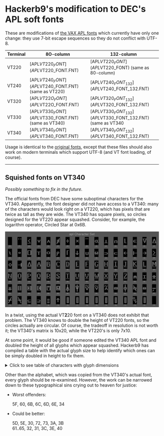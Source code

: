 # Hackerb9's modification to DEC's APL soft fonts

These are modifications of [the VAX APL fonts](../aplfont) which
currently have only one change: they use 7-bit escape sequences so
they do not conflict with UTF-8.

| Terminal | 8O-column                                            | 132-column                                                  |
|----------|------------------------------------------------------|-------------------------------------------------------------|
| VT220    | [APL$VT220_FONT](APL$VT220_FONT.FNT)                 | [APL$VT220_FONT](APL$VT220_FONT) (same as 80-column)        |
| VT240    | [APL$VT240_FONT](APL$VT240_FONT.FNT) (same as VT220) | [APL$VT240_FONT_132](APL$VT240_FONT_132.FNT)                |
| VT320    | [APL$VT22O_FONT](APL$VT22O_FONT.FNT)                 | [APL$VT320_FONT_132](APL$VT320_FONT_132.FNT)                |
| VT330    | [APL$VT330_FONT](APL$VT330_FONT.FNT) (same as VT340) | [APL$VT330_FONT_132](APL$VT330_FONT_132.FNT) (same as VT340 |
| VT340    | [APL$VT340_FONT](APL$VT340_FONT.FNT)                 | [APL$VT340_FONT_132](APL$VT340_FONT_132.FNT)                |

Usage is identical to the [original fonts](../aplfont), except that
these files should also work on modern terminals which support UTF-8
(and VT font loading, of course).

----------------------------------------------------------------------

## Squished fonts on VT340

_Possibly something to fix in the future._

The official fonts from DEC have some suboptimal characters for the
VT340. Apparently, the font designer did not have access to a VT340:
many of the characters would look right on a VT220, which has pixels
that are twice as tall as they are wide. The VT340 has square pixels,
so circles designed for the VT220 appear squashed. Consider, for
example, the logarithm operator, Circled Star at 0x6B.

![Montage of DEC's VT340 APL characters][montage]

In a twist, using the actual VT**2**20 font on a VT340 does not
exhibit that problem. The VT340 knows to double the height of VT220
fonts, so the circles actually are circular. Of course, the tradeoff
in resolution is not worth it; the VT340's matrix is 10x20, while the
VT220's is only 7x10.

At some point, it would be good if someone edited the VT340 APL font
and doubled the height of all glyphs which appear squashed. Hackerb9
has compiled a table with the actual glyph size to help identify which
ones can be simply doubled in height to fix them.

<details><summary>Click to see table of characters with glyph dimensions</summary>

`for f in char-apl-10x20-??.png; do convert $f +trim info:-; done  | column -t -o" | "`
| Hex | Glyph                                        | WxH   | Offset<br/>in 10x20 |
|-----|----------------------------------------------|-------|---------------------|
| 21  | <img src="chars-orig/char-apl-10x20-21.png"> | 7x2   | +2+4                |
| 22  | <img src="chars-orig/char-apl-10x20-22.png"> | 8x11  | +1+5                |
| 23  | <img src="chars-orig/char-apl-10x20-23.png"> | 7x7   | +2+7                |
| 24  | <img src="chars-orig/char-apl-10x20-24.png"> | 7x7   | +2+7                |
| 25  | <img src="chars-orig/char-apl-10x20-25.png"> | 8x14  | +1+3                |
| 26  | <img src="chars-orig/char-apl-10x20-26.png"> | 6x8   | +2+6                |
| 27  | <img src="chars-orig/char-apl-10x20-27.png"> | 7x6   | +2+7                |
| 28  | <img src="chars-orig/char-apl-10x20-28.png"> | 8x1   | +1+4                |
| 29  | <img src="chars-orig/char-apl-10x20-29.png"> | 9x7   | +1+7                |
| 2A  | <img src="chars-orig/char-apl-10x20-2A.png"> | 8x8   | +1+7                |
| 2B  | <img src="chars-orig/char-apl-10x20-2B.png"> | 7x7   | +2+8                |
| 2C  | <img src="chars-orig/char-apl-10x20-2C.png"> | 5x11  | +3+4                |
| 2D  | <img src="chars-orig/char-apl-10x20-2D.png"> | 8x7   | +1+7                |
| 2E  | <img src="chars-orig/char-apl-10x20-2E.png"> | 9x11  | +1+4                |
| 2F  | <img src="chars-orig/char-apl-10x20-2F.png"> | 9x11  | +1+4                |
| 30  | <img src="chars-orig/char-apl-10x20-30.png"> | 6x7   | +2+7                |
| 31  | <img src="chars-orig/char-apl-10x20-31.png"> | 6x4   | +2+8                |
| 32  | <img src="chars-orig/char-apl-10x20-32.png"> | 9x11  | +1+4                |
| 33  | <img src="chars-orig/char-apl-10x20-33.png"> | 8x8   | +1+7                |
| 34  | <img src="chars-orig/char-apl-10x20-34.png"> | 8x6   | +1+7                |
| 35  | <img src="chars-orig/char-apl-10x20-35.png"> | 7x10  | +1+7                |
| 36  | <img src="chars-orig/char-apl-10x20-36.png"> | 5x11  | +3+4                |
| 37  | <img src="chars-orig/char-apl-10x20-37.png"> | 8x10  | +1+5                |
| 38  | <img src="chars-orig/char-apl-10x20-38.png"> | 7x7   | +2+8                |
| 39  | <img src="chars-orig/char-apl-10x20-39.png"> | 8x7   | +1+7                |
| 3A  | <img src="chars-orig/char-apl-10x20-3A.png"> | 8x5   | +1+9                |
| 3B  | <img src="chars-orig/char-apl-10x20-3B.png"> | 8x5   | +1+9                |
| 3C  | <img src="chars-orig/char-apl-10x20-3C.png"> | 9x7   | +1+7                |
| 3D  | <img src="chars-orig/char-apl-10x20-3D.png"> | 9x9   | +1+6                |
| 3E  | <img src="chars-orig/char-apl-10x20-3E.png"> | 9x7   | +1+7                |
| 3F  | <img src="chars-orig/char-apl-10x20-3F.png"> | 8x11  | +1+5                |
| 40  | <img src="chars-orig/char-apl-10x20-40.png"> | 9x9   | +1+6                |
| 41  | <img src="chars-orig/char-apl-10x20-41.png"> | 9x9   | +1+6                |
| 42  | <img src="chars-orig/char-apl-10x20-42.png"> | 9x13  | +1+3                |
| 43  | <img src="chars-orig/char-apl-10x20-43.png"> | 9x13  | +1+3                |
| 44  | <img src="chars-orig/char-apl-10x20-44.png"> | 8x13  | +1+3                |
| 45  | <img src="chars-orig/char-apl-10x20-45.png"> | 8x13  | +1+3                |
| 46  | <img src="chars-orig/char-apl-10x20-46.png"> | 8x13  | +1+3                |
| 47  | <img src="chars-orig/char-apl-10x20-47.png"> | 8x13  | +1+3                |
| 48  | <img src="chars-orig/char-apl-10x20-48.png"> | 8x13  | +1+3                |
| 49  | <img src="chars-orig/char-apl-10x20-49.png"> | 8x13  | +1+3                |
| 4A  | <img src="chars-orig/char-apl-10x20-4A.png"> | 8x13  | +1+3                |
| 4B  | <img src="chars-orig/char-apl-10x20-4B.png"> | 8x13  | +1+3                |
| 4C  | <img src="chars-orig/char-apl-10x20-4C.png"> | 8x13  | +1+3                |
| 4D  | <img src="chars-orig/char-apl-10x20-4D.png"> | 9x13  | +1+3                |
| 4E  | <img src="chars-orig/char-apl-10x20-4E.png"> | 8x13  | +1+3                |
| 4F  | <img src="chars-orig/char-apl-10x20-4F.png"> | 9x13  | +1+3                |
| 50  | <img src="chars-orig/char-apl-10x20-50.png"> | 8x13  | +1+3                |
| 51  | <img src="chars-orig/char-apl-10x20-51.png"> | 8x13  | +1+3                |
| 52  | <img src="chars-orig/char-apl-10x20-52.png"> | 8x13  | +1+3                |
| 53  | <img src="chars-orig/char-apl-10x20-53.png"> | 8x13  | +1+3                |
| 54  | <img src="chars-orig/char-apl-10x20-54.png"> | 9x13  | +1+3                |
| 55  | <img src="chars-orig/char-apl-10x20-55.png"> | 8x13  | +1+3                |
| 56  | <img src="chars-orig/char-apl-10x20-56.png"> | 8x13  | +1+3                |
| 57  | <img src="chars-orig/char-apl-10x20-57.png"> | 8x13  | +1+3                |
| 58  | <img src="chars-orig/char-apl-10x20-58.png"> | 8x13  | +1+3                |
| 59  | <img src="chars-orig/char-apl-10x20-59.png"> | 9x13  | +1+3                |
| 5A  | <img src="chars-orig/char-apl-10x20-5A.png"> | 8x13  | +1+3                |
| 5B  | <img src="chars-orig/char-apl-10x20-5B.png"> | 8x13  | +1+3                |
| 5C  | <img src="chars-orig/char-apl-10x20-5C.png"> | 8x13  | +1+3                |
| 5D  | <img src="chars-orig/char-apl-10x20-5D.png"> | 7x7   | +2+8                |
| 5E  | <img src="chars-orig/char-apl-10x20-5E.png"> | 8x8   | +1+7                |
| 5F  | <img src="chars-orig/char-apl-10x20-5F.png"> | 8x8   | +1+7                |
| 60  | <img src="chars-orig/char-apl-10x20-60.png"> | 8x8   | +1+7                |
| 61  | <img src="chars-orig/char-apl-10x20-61.png"> | 8x11  | +1+4                |
| 62  | <img src="chars-orig/char-apl-10x20-62.png"> | 9x11  | +1+4                |
| 63  | <img src="chars-orig/char-apl-10x20-63.png"> | 9x11  | +1+4                |
| 64  | <img src="chars-orig/char-apl-10x20-64.png"> | 9x11  | +1+4                |
| 65  | <img src="chars-orig/char-apl-10x20-65.png"> | 9x11  | +1+4                |
| 66  | <img src="chars-orig/char-apl-10x20-66.png"> | 8x17  | +1+1                |
| 67  | <img src="chars-orig/char-apl-10x20-67.png"> | 8x17  | +1+1                |
| 68  | <img src="chars-orig/char-apl-10x20-68.png"> | 9x13  | +1+2                |
| 69  | <img src="chars-orig/char-apl-10x20-69.png"> | 8x11  | +1+3                |
| 6A  | <img src="chars-orig/char-apl-10x20-6A.png"> | 8x11  | +1+3                |
| 6B  | <img src="chars-orig/char-apl-10x20-6B.png"> | 9x6   | +1+7                |
| 6C  | <img src="chars-orig/char-apl-10x20-6C.png"> | 8x17  | +1+1                |
| 6D  | <img src="chars-orig/char-apl-10x20-6D.png"> | 8x14  | +1+3                |
| 6E  | <img src="chars-orig/char-apl-10x20-6E.png"> | 8x6   | +1+7                |
| 6F  | <img src="chars-orig/char-apl-10x20-6F.png"> | 8x8   | +1+9                |
| 70  | <img src="chars-orig/char-apl-10x20-70.png"> | 8x14  | +1+3                |
| 71  | <img src="chars-orig/char-apl-10x20-71.png"> | 8x14  | +1+3                |
| 72  | <img src="chars-orig/char-apl-10x20-72.png"> | 8x7   | +1+9                |
| 73  | <img src="chars-orig/char-apl-10x20-73.png"> | 8x7   | +1+9                |
| 74  | <img src="chars-orig/char-apl-10x20-74.png"> | 6x10  | +2+7                |
| 75  | <img src="chars-orig/char-apl-10x20-75.png"> | 8x10  | +1+5                |
| 76  | <img src="chars-orig/char-apl-10x20-76.png"> | 5x14  | +3+3                |
| 77  | <img src="chars-orig/char-apl-10x20-77.png"> | 5x14  | +3+3                |
| 78  | <img src="chars-orig/char-apl-10x20-78.png"> | 5x14  | +3+3                |
| 79  | <img src="chars-orig/char-apl-10x20-79.png"> | 5x14  | +3+3                |
| 7A  | <img src="chars-orig/char-apl-10x20-7A.png"> | 5x14  | +3+3                |
| 7B  | <img src="chars-orig/char-apl-10x20-7B.png"> | 5x14  | +3+3                |
| 7C  | <img src="chars-orig/char-apl-10x20-7C.png"> | 5x14  | +3+3                |
| 7D  | <img src="chars-orig/char-apl-10x20-7D.png"> | 10x14 | +0+3                |
| 7E  | <img src="chars-orig/char-apl-10x20-7E.png"> | 5x14  | +3+3                |

</details>

Other than the alphabet, which was copied from the VT340's actual
font, every glyph should be re-examined. However, the work can be
narrowed down to these typographical sins crying out to heaven for
justice:

* Worst offenders:
<ul>
5F, 60, 6B, 6C, 6D, 6E, 34
</ul>

* Could be better: 
<ul>
5D, 5E, 30, 72, 73, 3A, 3B<br/>
61..65, 32, 31, 3C, 3E, 40
</ul>



[montage]: ../../../charset/uplineload/apl-montage.png "Note how symbols such as 6B are squashed"
